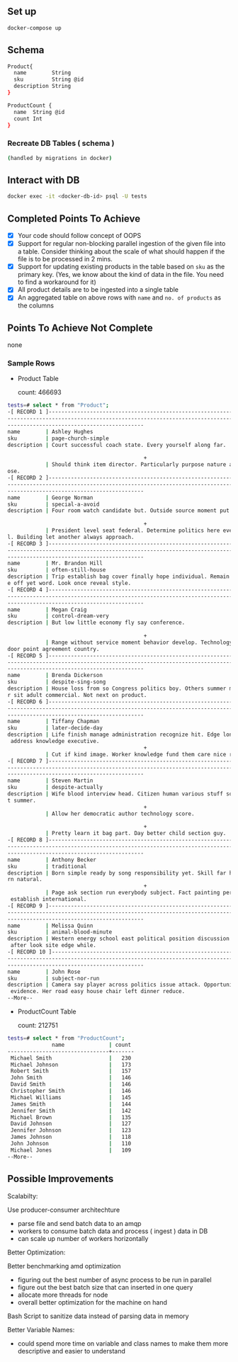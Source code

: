 
## Set up

```bash
docker-compose up
```

## Schema

```bash
Product{
  name        String
  sku         String @id
  description String
}

ProductCount {
  name  String @id
  count Int
}
```

### Recreate DB Tables ( schema )

```bash
(handled by migrations in docker)
```

## Interact with DB

```bash
docker exec -it <docker-db-id> psql -U tests
```

## Completed Points To Achieve

- [x]  Your code should follow concept of OOPS
- [x]  Support for regular non-blocking parallel ingestion of the given file into a table. Consider thinking about the scale of what should happen if the file is to be processed in 2 mins.
- [x]  Support for updating existing products in the table based on `sku` as the primary key. (Yes, we know about the kind of data in the file. You need to find a workaround for it)
- [x]  All product details are to be ingested into a single table
- [x]  An aggregated table on above rows with `name` and `no. of products` as the columns

## Points To Achieve Not Complete

none

### Sample Rows

- Product Table

  count: 466693

```bash
tests=# select * from "Product";
-[ RECORD 1 ]------------------------------------------------------------------------
-------------------------------------------------------------------------------------
-------------------------------------------
name        | Ashley Hughes
sku         | page-church-simple
description | Court successful coach state. Every yourself along far.                
                                                                                     
                                           +
            | Should think item director. Particularly purpose nature article wide wh
ose.
-[ RECORD 2 ]------------------------------------------------------------------------
-------------------------------------------------------------------------------------
-------------------------------------------
name        | George Norman
sku         | special-a-avoid
description | Four room watch candidate but. Outside source moment put under.        
                                                                                     
                                           +
            | President level seat federal. Determine politics here even able persona
l. Building let another always approach.
-[ RECORD 3 ]------------------------------------------------------------------------
-------------------------------------------------------------------------------------
-------------------------------------------
name        | Mr. Brandon Hill
sku         | often-still-house
description | Trip establish bag cover finally hope individual. Remain table read ris
e off yet word. Look once reveal style.
-[ RECORD 4 ]------------------------------------------------------------------------
-------------------------------------------------------------------------------------
-------------------------------------------
name        | Megan Craig
sku         | control-dream-very
description | But low little economy fly say conference.                             
                                                                                     
                                           +
            | Range without service moment behavior develop. Technology take produce 
door point agreement country.
-[ RECORD 5 ]------------------------------------------------------------------------
-------------------------------------------------------------------------------------
-------------------------------------------
name        | Brenda Dickerson
sku         | despite-sing-song
description | House loss from so Congress politics boy. Others summer mind push appea
r sit adult commercial. Not next on product.
-[ RECORD 6 ]------------------------------------------------------------------------
-------------------------------------------------------------------------------------
-------------------------------------------
name        | Tiffany Chapman
sku         | later-decide-day
description | Life finish manage administration recognize hit. Edge long certain dark
 address knowledge executive.                                                        
                                           +
            | Cut if kind image. Worker knowledge fund them care nice rest.
-[ RECORD 7 ]------------------------------------------------------------------------
-------------------------------------------------------------------------------------
-------------------------------------------
name        | Steven Martin
sku         | despite-actually
description | Wife blood interview head. Citizen human various stuff sometimes accoun
t summer.                                                                            
                                           +
            | Allow her democratic author technology score.                          
                                                                                     
                                           +
            | Pretty learn it bag part. Day better child section guy.
-[ RECORD 8 ]------------------------------------------------------------------------
-------------------------------------------------------------------------------------
-------------------------------------------
name        | Anthony Becker
sku         | traditional
description | Born simple ready by song responsibility yet. Skill far how stand patte
rn natural.                                                                          
                                           +
            | Page ask section run everybody subject. Fact painting performance still
 establish international.
-[ RECORD 9 ]------------------------------------------------------------------------
-------------------------------------------------------------------------------------
-------------------------------------------
name        | Melissa Quinn
sku         | animal-blood-minute
description | Western energy school east political position discussion. Compare treat
 after look site edge while.
-[ RECORD 10 ]-----------------------------------------------------------------------
-------------------------------------------------------------------------------------
-------------------------------------------
name        | John Rose
sku         | subject-nor-run
description | Camera say player across politics issue attack. Opportunity factor even
 evidence. Her road easy house chair left dinner reduce.
--More--
```

- ProductCount Table

  count: 212751

```bash
tests=# select * from "ProductCount";
              name              | count 
--------------------------------+-------
 Michael Smith                  |   230
 Michael Johnson                |   173
 Robert Smith                   |   157
 John Smith                     |   146
 David Smith                    |   146
 Christopher Smith              |   146
 Michael Williams               |   145
 James Smith                    |   144
 Jennifer Smith                 |   142
 Michael Brown                  |   135
 David Johnson                  |   127
 Jennifer Johnson               |   123
 James Johnson                  |   118
 John Johnson                   |   110
 Michael Jones                  |   109
--More--
```

## Possible Improvements

Scalabilty:

Use producer-consumer architechture

- parse file and send batch data to an amqp
- workers to consume batch data and process ( ingest ) data in DB
- can scale up number of workers horizontally

Better Optimization:

Better benchmarking amd optimization

- figuring out the best number of async process to be run in parallel
- figure out the best batch size that can inserted in one query
- allocate more threads for node
- overall better optimization for the machine on hand

Bash Script to sanitize data instead of parsing data in memory

Better Variable Names:

- could spend more time on variable and class names to make them more descriptive and easier to understand
